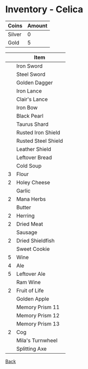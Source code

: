 # Inventory - Celica

| Coins  | Amount |
| ------ | ------ |
| Silver | 0      |
| Gold   | 5      |

| <!-- --> | Item                |
| -------- | ------------------- |
|          | Iron Sword          |
|          | Steel Sword         |
|          | Golden Dagger       |
|          | Iron Lance          |
|          | Clair's Lance       |
|          | Iron Bow            |
|          | Black Pearl         |
|          | Taurus Shard        |
|          | Rusted Iron Shield  |
|          | Rusted Steel Shield |
|          | Leather Shield      |
|          | Leftover Bread      |
|          | Cold Soup           |
| 3        | Flour               |
| 2        | Holey Cheese        |
|          | Garlic              |
| 2        | Mana Herbs          |
|          | Butter              |
| 2        | Herring             |
| 2        | Dried Meat          |
|          | Sausage             |
| 2        | Dried Shieldfish    |
|          | Sweet Cookie        |
| 5        | Wine                |
| 4        | Ale                 |
| 5        | Leftover Ale        |
|          | Ram Wine            |
| 2        | Fruit of Life       |
|          | Golden Apple        |
|          | Memory Prism 11     |
|          | Memory Prism 12     |
|          | Memory Prism 13     |
| 2        | Cog                 |
|          | Mila's Turnwheel    |
|          | Splitting Axe       |

[Back](README.md)
